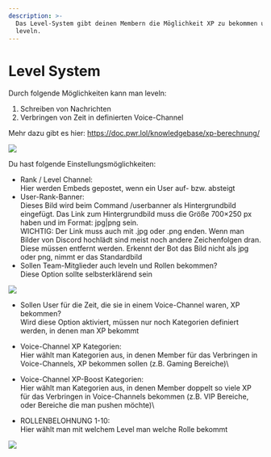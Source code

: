```yaml
---
description: >-
  Das Level-System gibt deinen Membern die Möglichkeit XP zu bekommen und zu
  leveln.
---
```


# Level System

Durch folgende Möglichkeiten kann man leveln:

1. Schreiben von Nachrichten
2. Verbringen von Zeit in definierten Voice-Channel

Mehr dazu gibt es hier: https://doc.pwr.lol/knowledgebase/xp-berechnung/

![](https://doc.pwr.lol/wp-content/uploads/2024/01/levelsystem1-1024x568.png)

Du hast folgende Einstellungsmöglichkeiten:

* Rank / Level Channel:\
  Hier werden Embeds gepostet, wenn ein User auf- bzw. absteigt
* User-Rank-Banner:\
  Dieses Bild wird beim Command /userbanner als Hintergrundbild eingefügt. Das Link zum Hintergrundbild muss die Größe 700×250 px haben und im Format: jpg|png sein.\
  WICHTIG: Der Link muss auch mit .jpg oder .png enden. Wenn man Bilder von Discord hochlädt sind meist noch andere Zeichenfolgen dran. Diese müssen entfernt werden. Erkennt der Bot das Bild nicht als jpg oder png, nimmt er das Standardbild
* Sollen Team-Mitglieder auch leveln und Rollen bekommen?\
  Diese Option sollte selbsterklärend sein

![](https://doc.pwr.lol/wp-content/uploads/2024/01/levelsystem3-1024x369.png)

* Sollen User für die Zeit, die sie in einem Voice-Channel waren, XP bekommen?\
  Wird diese Option aktiviert, müssen nur noch Kategorien definiert werden, in denen man XP bekommt
* Voice-Channel XP Kategorien:\
  Hier wählt man Kategorien aus, in denen Member für das Verbringen in Voice-Channels, XP bekommen sollen (z.B. Gaming Bereiche)\

* Voice-Channel XP-Boost Kategorien:\
  Hier wählt man Kategorien aus, in denen Member doppelt so viele XP für das Verbringen in Voice-Channels bekommen (z.B. VIP Bereiche, oder Bereiche die man pushen möchte)\

* ROLLENBELOHNUNG 1-10:\
  Hier wählt man mit welchem Level man welche Rolle bekommt

![](https://doc.pwr.lol/wp-content/uploads/2024/01/levelsystem3-1024x369.png)
